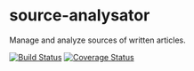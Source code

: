 # source-analysator
Manage and analyze sources of written articles.

[![Build Status](https://travis-ci.org/jreimone/source-analysator.svg?branch=master)](https://travis-ci.org/jreimone/source-analysator) 
[![Coverage Status](https://coveralls.io/repos/github/jreimone/source-analysator/badge.svg?branch=master)](https://coveralls.io/github/jreimone/source-analysator?branch=master)
